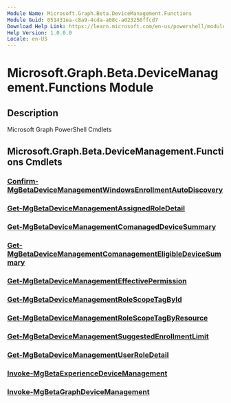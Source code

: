 ```yaml
---
Module Name: Microsoft.Graph.Beta.DeviceManagement.Functions
Module Guid: 051431ea-c8a9-4cda-a08c-a023250ffcd7
Download Help Link: https://learn.microsoft.com/en-us/powershell/module/microsoft.graph.beta.devicemanagement.functions/?view=graph-powershell-beta
Help Version: 1.0.0.0
Locale: en-US
---
```


# Microsoft.Graph.Beta.DeviceManagement.Functions Module
## Description
Microsoft Graph PowerShell Cmdlets

## Microsoft.Graph.Beta.DeviceManagement.Functions Cmdlets
### [Confirm-MgBetaDeviceManagementWindowsEnrollmentAutoDiscovery](Confirm-MgBetaDeviceManagementWindowsEnrollmentAutoDiscovery.md)

### [Get-MgBetaDeviceManagementAssignedRoleDetail](Get-MgBetaDeviceManagementAssignedRoleDetail.md)

### [Get-MgBetaDeviceManagementComanagedDeviceSummary](Get-MgBetaDeviceManagementComanagedDeviceSummary.md)

### [Get-MgBetaDeviceManagementComanagementEligibleDeviceSummary](Get-MgBetaDeviceManagementComanagementEligibleDeviceSummary.md)

### [Get-MgBetaDeviceManagementEffectivePermission](Get-MgBetaDeviceManagementEffectivePermission.md)

### [Get-MgBetaDeviceManagementRoleScopeTagById](Get-MgBetaDeviceManagementRoleScopeTagById.md)

### [Get-MgBetaDeviceManagementRoleScopeTagByResource](Get-MgBetaDeviceManagementRoleScopeTagByResource.md)

### [Get-MgBetaDeviceManagementSuggestedEnrollmentLimit](Get-MgBetaDeviceManagementSuggestedEnrollmentLimit.md)

### [Get-MgBetaDeviceManagementUserRoleDetail](Get-MgBetaDeviceManagementUserRoleDetail.md)

### [Invoke-MgBetaExperienceDeviceManagement](Invoke-MgBetaExperienceDeviceManagement.md)

### [Invoke-MgBetaGraphDeviceManagement](Invoke-MgBetaGraphDeviceManagement.md)

